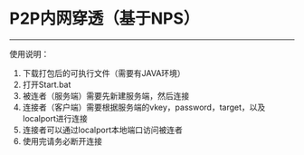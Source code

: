# P2P内网穿透（基于NPS）

---

使用说明：

1. 下载打包后的可执行文件（需要有JAVA环境）
2. 打开Start.bat
3. 被连者（服务端）需要先新建服务端，然后连接
4. 连接者（客户端）需要根据服务端的vkey，password，target，以及localport进行连接
5. 连接者可以通过localport本地端口访问被连者
6. 使用完请务必断开连接